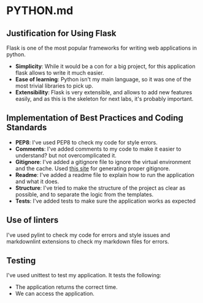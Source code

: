 # PYTHON.md

## Justification for Using Flask

Flask is one of the most popular frameworks for writing web applications in python.

- **Simplicity**: While it would be a con for a big project, for this application flask allows to write it much easier.
- **Ease of learning**: Python isn't my main language, so it was one of the most trivial libraries to pick up.
- **Extensibility**: Flask is very extensible, and allows to add new features easily, and as this is the skeleton for next labs, it's probably important.

## Implementation of Best Practices and Coding Standards

- **PEP8**: I've used PEP8 to check my code for style errors.
- **Comments**: I've added comments to my code to make it easier to understand? but not overcomplicated it.
- **Gitignore**: I've added a gitignore file to ignore the virtual environment and the cache. Used [this site](https://www.toptal.com/developers/gitignore) for generating proper gitignore.
- **Readme**: I've added a readme file to explain how to run the application and what it does.
- **Structure**: I've tried to make the structure of the project as clear as possible, and to separate the logic from the templates.
- **Tests**: I've added tests to make sure the application works as expected

## Use of linters

I've used pylint to check my code for errors and style issues and markdownlint extensions to check my markdown files for errors.

## Testing

I've used unittest to test my application. It tests the following:

- The application returns the correct time.
- We can access the application.
